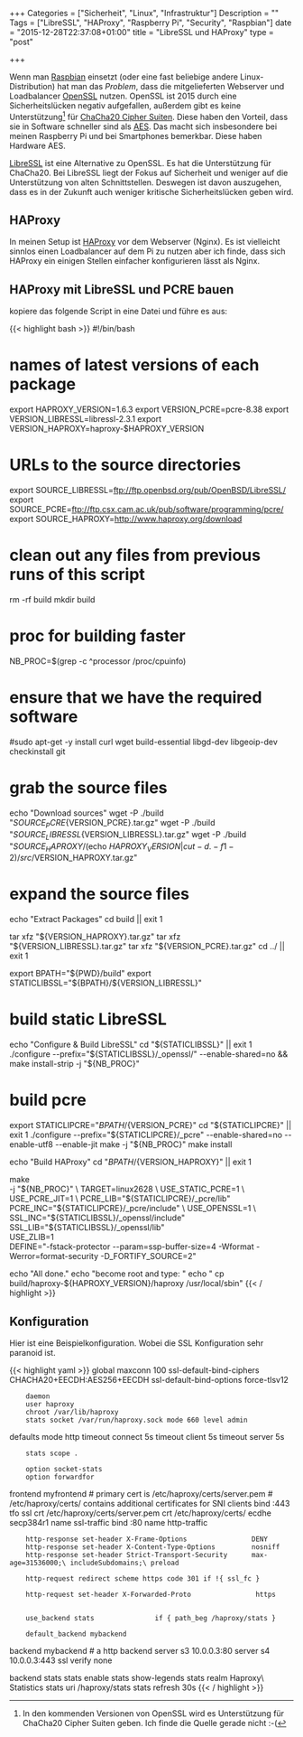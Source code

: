 +++
Categories = ["Sicherheit", "Linux", "Infrastruktur"]
Description = ""
Tags = ["LibreSSL", "HAProxy", "Raspberry Pi", "Security", "Raspbian"]
date = "2015-12-28T22:37:08+01:00"
title = "LibreSSL und HAProxy"
type = "post"

+++

Wenn man [Raspbian] einsetzt (oder eine fast beliebige andere Linux-Distribution)
hat man das _Problem_, dass die mitgelieferten Webserver und Loadbalancer [OpenSSL]
nutzen. OpenSSL ist 2015 durch eine Sicherheitslücken negativ aufgefallen, außerdem
gibt es keine Unterstützung[^1] für [ChaCha20 Cipher Suiten]. Diese haben den Vorteil,
dass sie in Software schneller sind als [AES]. Das macht sich insbesondere bei meinen
Raspberry Pi und bei Smartphones bemerkbar. Diese haben Hardware AES. 

[LibreSSL] ist eine Alternative zu OpenSSL. Es hat die Unterstützung für ChaCha20. Bei
LibreSSL liegt der Fokus auf Sicherheit und weniger auf die Unterstützung von alten 
Schnittstellen. Deswegen ist davon auszugehen, dass es in der Zukunft auch weniger
kritische Sicherheitslücken geben wird.


## HAProxy

In meinen Setup ist [HAProxy] vor dem Webserver (Nginx). Es ist vielleicht sinnlos
einen Loadbalancer auf dem Pi zu nutzen aber ich finde, dass sich HAProxy ein einigen
Stellen einfacher konfigurieren lässt als Nginx.


## HAProxy mit LibreSSL und PCRE bauen

kopiere das folgende Script in eine Datei und führe es aus:

{{< highlight bash >}}
#!/bin/bash

# names of latest versions of each package
export HAPROXY_VERSION=1.6.3
export VERSION_PCRE=pcre-8.38
export VERSION_LIBRESSL=libressl-2.3.1
export VERSION_HAPROXY=haproxy-$HAPROXY_VERSION

# URLs to the source directories
export SOURCE_LIBRESSL=ftp://ftp.openbsd.org/pub/OpenBSD/LibreSSL/
export SOURCE_PCRE=ftp://ftp.csx.cam.ac.uk/pub/software/programming/pcre/
export SOURCE_HAPROXY=http://www.haproxy.org/download


# clean out any files from previous runs of this script
rm -rf build
mkdir build

# proc for building faster
NB_PROC=$(grep -c ^processor /proc/cpuinfo)

# ensure that we have the required software
#sudo apt-get -y install curl wget build-essential libgd-dev libgeoip-dev checkinstall git

# grab the source files
echo "Download sources"
wget -P ./build "${SOURCE_PCRE}${VERSION_PCRE}.tar.gz"
wget -P ./build "${SOURCE_LIBRESSL}${VERSION_LIBRESSL}.tar.gz"
wget -P ./build "${SOURCE_HAPROXY}/$(echo $HAPROXY_VERSION | cut -d. -f 1-2)/src/$VERSION_HAPROXY.tar.gz"

# expand the source files
echo "Extract Packages"
cd build || exit 1

tar xfz "${VERSION_HAPROXY}.tar.gz"
tar xfz "${VERSION_LIBRESSL}.tar.gz"
tar xfz "${VERSION_PCRE}.tar.gz"
cd ../ || exit 1

export BPATH="${PWD}/build"
export STATICLIBSSL="${BPATH}/${VERSION_LIBRESSL}"

# build static LibreSSL
echo "Configure & Build LibreSSL"
cd "${STATICLIBSSL}" || exit 1
./configure --prefix="${STATICLIBSSL}/_openssl/" --enable-shared=no && make install-strip -j "${NB_PROC}"

# build pcre
export STATICLIPCRE="${BPATH}/${VERSION_PCRE}"
cd "${STATICLIPCRE}" || exit 1
./configure --prefix="${STATICLIPCRE}/_pcre" --enable-shared=no --enable-utf8 --enable-jit
make -j "${NB_PROC}"
make install


echo "Build HAProxy"
cd "${BPATH}/${VERSION_HAPROXY}" || exit 1

make \
-j "${NB_PROC}" \
TARGET=linux2628 \
USE_STATIC_PCRE=1 \
USE_PCRE_JIT=1 \
PCRE_LIB="${STATICLIPCRE}/_pcre/lib" \
PCRE_INC="${STATICLIPCRE}/_pcre/include" \
USE_OPENSSL=1 \
SSL_INC="${STATICLIBSSL}/_openssl/include" \
SSL_LIB="${STATICLIBSSL}/_openssl/lib" \
USE_ZLIB=1 \
DEFINE="-fstack-protector --param=ssp-buffer-size=4 -Wformat -Werror=format-security -D_FORTIFY_SOURCE=2"


echo "All done."
echo "become root and type: "
echo "  cp build/haproxy-${HAPROXY_VERSION}/haproxy /usr/local/sbin"
{{< / highlight >}}

## Konfiguration

Hier ist eine Beispielkonfiguration. Wobei die SSL Konfiguration sehr
paranoid ist.


{{< highlight yaml >}}
global
        maxconn 100
        ssl-default-bind-ciphers CHACHA20+EECDH:AES256+EECDH
        ssl-default-bind-options force-tlsv12

        daemon
        user haproxy
        chroot /var/lib/haproxy
        stats socket /var/run/haproxy.sock mode 660 level admin


defaults
        mode http
        timeout connect 5s
        timeout client 5s
        timeout server 5s

        stats scope .

        option socket-stats
        option forwardfor


frontend myfrontend
        # primary cert is /etc/haproxy/certs/server.pem
        # /etc/haproxy/certs/ contains additional certificates for SNI clients
        bind :443 tfo ssl crt /etc/haproxy/certs/server.pem crt /etc/haproxy/certs/ ecdhe secp384r1 name ssl-traffic
        bind :80 name http-traffic

        http-response set-header X-Frame-Options                DENY
        http-response set-header X-Content-Type-Options         nosniff
        http-response set-header Strict-Transport-Security      max-age=31536000;\ includeSubdomains;\ preload

        http-request redirect scheme https code 301 if !{ ssl_fc }

        http-request set-header X-Forwarded-Proto                https


        use_backend stats               if { path_beg /haproxy/stats }

        default_backend mybackend


backend mybackend
        # a http backend
        server s3 10.0.0.3:80
        server s4 10.0.0.3:443 ssl verify none


backend stats
        stats enable
        stats show-legends
        stats realm Haproxy\ Statistics
        stats uri /haproxy/stats
        stats refresh 30s
{{< / highlight >}}


[Raspbian]: https://www.raspbian.org/
[OpenSSL]: https://www.openssl.org/
[ChaCha20 Cipher Suiten]: https://blog.cloudflare.com/do-the-chacha-better-mobile-performance-with-cryptography/
[AES]: https://de.wikipedia.org/wiki/Advanced_Encryption_Standard
[LibreSSL]: http://www.libressl.org/
[HAProxy]: http://www.haproxy.org/

[^1]: In den kommenden Versionen von OpenSSL wird es Unterstützung für ChaCha20 Cipher Suiten geben. Ich finde die Quelle gerade nicht :-(
